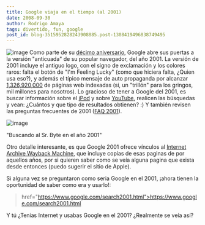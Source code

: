 ```yaml
---
title: Google viaja en el tiempo (al 2001)
date: 2008-09-30
author: Rodrigo Amaya
tags: divertido, fun, google
post_id: blog-3515952828243908885.post-1308419496838749495
---
```


![image](https://1.bp.blogspot.com/_ayvorITawE4/SOLxtnNeJZI/AAAAAAAABUg/YLfu0CqtUMU/s320/google2001logo.jpg)    Como parte de su
[décimo aniversario](https://www.google.com/tenthbirthday/), Google abre sus puertas a la versión "anticuada" de su popular navegador, del año 2001. La versión de 2001 incluye el antiguo logo, con el signo de exclamación y los colores raros: falta el botón de "I'm Feeling Lucky" (como que hiciera falta, ¿Quien usa eso?), y además el típico mensaje de auto propaganda por alcanzar [1,326,920,000](https://www.srbyte.com/2008/07/google-tiene-1-trillon-de-paginas.html) de páginas web indexadas (si, un "trillón" para los gringos, mil millones para nosotros). Lo gracioso de tener a Google del 2001, es buscar información sobre el [iPod](https://www.google.com/search2001/search?q=ipod) y sobre [YouTube](https://www.google.com/search2001/search?q=youtube&hl=en&btnG=Search), realicen las búsquedas y vean: ¿Cuántos y que tipo de resultados obtienen? :) Y también revisen las preguntas frecuentes de 2001 ([FAQ 2001](https://www.google.com/search2001faq.html)).

![image](https://4.bp.blogspot.com/_ayvorITawE4/SOLw3zSAvoI/AAAAAAAABUY/hyCFhQ7dM4s/s320/srbyte2001.png)    

"Buscando al Sr. Byte en el año 2001"

Otro detalle interesante, es que Google 2001 ofrece vínculos al [Internet Archive Wayback Machine](https://www.archive.org/web/web.php), que incluye copias de esas paginas de por aquellos años, por si quieren saber como se veía alguna pagina que exista desde entonces (puedo sugerir el sitio de Apple).

Si alguna vez se preguntaron como seria Google en el 2001, ¡ahora tienen la oportunidad de saber como era y usarlo!:

> href="https://www.google.com/search2001.html">https://www.google.com/search2001.html

Y tú ¿Tenias Internet y usabas Google en el 2001? ¿Realmente se veía así?